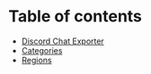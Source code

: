 # Table of contents

* [Discord Chat Exporter](README.md)
* [Categories](categories.md)
* [Regions](regions.md)